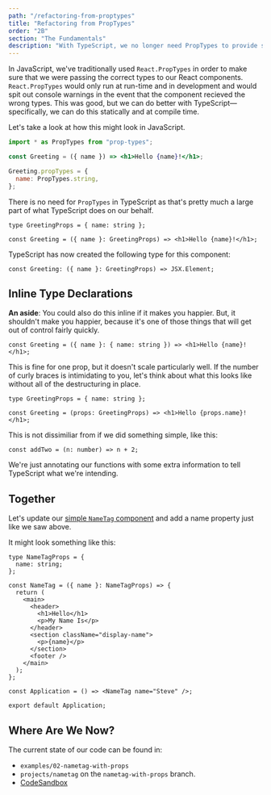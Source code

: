 ```yaml
---
path: "/refactoring-from-proptypes"
title: "Refactoring from PropTypes"
order: "2B"
section: "The Fundamentals"
description: "With TypeScript, we no longer need PropTypes to provide safety in our application."
---
```


In JavaScript, we've traditionally used `React.PropTypes` in order to make sure that we were passing the correct types to our React components. `React.PropTypes` would only run at run-time and in development and would spit out console warnings in the event that the component recieved the wrong types. This was good, but we can do better with TypeScript—specifically, we can do this statically and at compile time.

Let's take a look at how this might look in JavaScript.

```jsx
import * as PropTypes from "prop-types";

const Greeting = ({ name }) => <h1>Hello {name}!</h1>;

Greeting.propTypes = {
  name: PropTypes.string,
};
```

There is no need for `PropTypes` in TypeScript as that's pretty much a large part of what TypeScript does on our behalf.

```tsx
type GreetingProps = { name: string };

const Greeting = ({ name }: GreetingProps) => <h1>Hello {name}!</h1>;
```

TypeScript has now created the following type for this component:

```tsx
const Greeting: ({ name }: GreetingProps) => JSX.Element;
```

## Inline Type Declarations

**An aside**: You could also do this inline if it makes you happier. But, it shouldn't make you happier, because it's one of those things that will get out of control fairly quickly.

```tsx
const Greeting = ({ name }: { name: string }) => <h1>Hello {name}!</h1>;
```

This is fine for one prop, but it doesn't scale particularly well. If the number of curly braces is intimidating to you, let's think about what this looks like without all of the destructuring in place.

```tsx
type GreetingProps = { name: string };

const Greeting = (props: GreetingProps) => <h1>Hello {props.name}!</h1>;
```

This is not dissimiliar from if we did something simple, like this:

```tsx
const addTwo = (n: number) => n + 2;
```

We're just annotating our functions with some extra information to tell TypeScript what we're intending.

## Together

Let's update our [simple `NameTag` component][base] and add a name property just like we saw above.

It might look something like this:

```tsx
type NameTagProps = {
  name: string;
};

const NameTag = ({ name }: NameTagProps) => {
  return (
    <main>
      <header>
        <h1>Hello</h1>
        <p>My Name Is</p>
      </header>
      <section className="display-name">
        <p>{name}</p>
      </section>
      <footer />
    </main>
  );
};

const Application = () => <NameTag name="Steve" />;

export default Application;
```

## Where Are We Now?

The current state of our code can be found in:

- `examples/02-nametag-with-props`
- `projects/nametag` on the `nametag-with-props` branch.
- [CodeSandbox][complete]

[base]: https://codesandbox.io/s/name-tag-bts5l?file=/src/Application.tsx
[complete]: https://codesandbox.io/s/name-tag-solution-slwmk?file=/src/Application.tsx
